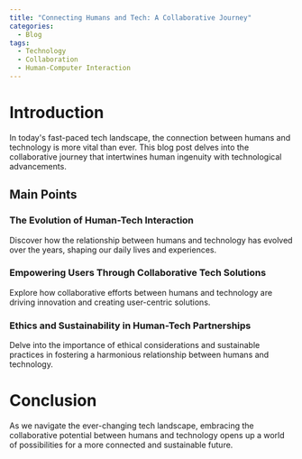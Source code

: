 ```yaml
---
title: "Connecting Humans and Tech: A Collaborative Journey"
categories:
  - Blog
tags:
  - Technology
  - Collaboration
  - Human-Computer Interaction
---
```


# Introduction
In today's fast-paced tech landscape, the connection between humans and technology is more vital than ever. This blog post delves into the collaborative journey that intertwines human ingenuity with technological advancements.

## Main Points
### The Evolution of Human-Tech Interaction
Discover how the relationship between humans and technology has evolved over the years, shaping our daily lives and experiences.

### Empowering Users Through Collaborative Tech Solutions
Explore how collaborative efforts between humans and technology are driving innovation and creating user-centric solutions.

### Ethics and Sustainability in Human-Tech Partnerships
Delve into the importance of ethical considerations and sustainable practices in fostering a harmonious relationship between humans and technology.

# Conclusion
As we navigate the ever-changing tech landscape, embracing the collaborative potential between humans and technology opens up a world of possibilities for a more connected and sustainable future.